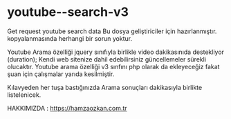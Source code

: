 # youtube--search-v3
Get request youtube search data
Bu dosya geliştiriciler için hazırlanmıştır.  kopyalanmasında herhangi bir sorun yoktur.

Youtube Arama özelliği jquery sınıfıyla birlikle video dakikasınıda destekliyor (duration);
Kendi web sitenize dahil edebilirsiniz güncellemeler sürekli olucaktır. 
Youtube arama özelliği v3 sınfını php olarak da ekleyeceğiz fakat şuan için çalışmalar yarıda kesilmiştir.

Kılavyeden her tuşa bastığınızda Arama sonuçları dakikasıyla birlikte listelenicek.

HAKKIMIZDA : https://hamzaozkan.com.tr
